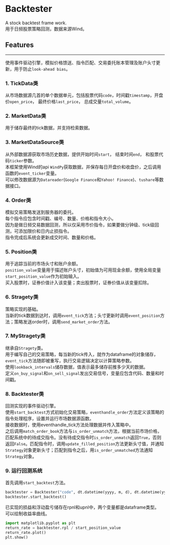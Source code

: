 # Backtester  
A stock backtest frame work.  
用于日频股票策略回测，数据来源Wind。
  
## Features
-----------
使用事件驱动引擎，模拟价格馈送、指令匹配、交易委托账本管理及账户头寸更新，用于防止`look-ahead bias`。  
  
### 1. TickData类  
   从市场数据源几首的单个数据单元，包括股票代码`code`，时间戳`timestamp`，开盘价`open_price`， 最终价格`last_price`， 总成交量`total_volume`。  
  
### 2. MarketData类  
   用于储存最终的tick数据，并支持检索数据。  
  
### 3. MarketDataSource类  
   从外部数据源获取市场历史数据，提供开始时间`start`， 结束时间`end`， 和股票代码`ticker`参数。  
   本框架使用Wind的api `WindPy`获取数据，并保存每日开盘价和收盘价，之后调用函数的`event_ticker`变量。  
   可以修改数据源为`Datareader`(`Google Finance`和`Yahoo! Finance`)、`tushare`等数据接口。  
  
### 4. Order类  
   模拟交易策略发送到服务器的委托。  
   每个指令应包含时间戳、编号、数量、价格和指令大小。  
   因为是做日频交易数据回测，所以仅采用市价指令，如果要做分钟级、tick级回测，可添加限价和日内止损指令。  
   指令完成后系统会更新成交时间、数量和价格。  
  
### 5. Position类  
   用于追踪当前的市场头寸和账户余额。  
   `position_value`变量用于描述账户头寸，初始值为可用现金余额，使用全局变量`start_position_value`作为初始输入。  
   买入股票时，证券价值计入该变量；卖出股票时，证券价值从该变量扣除。  
  
### 6. Stragety类  
   策略实现的基础。  
   当新的tick数据到达时，调用`event_tick`方法；头寸更新时调用`event_position`方法；策略发送order时，调用`send_market_order`方法。  
  
### 7. MyStragety类  
   继承自`Stragety`类。  
   用于编写自己的交易策略，每当新的tick传入，就作为dataframe的对象储存，`event_tick`方法随即被重写，执行交易逻辑决定以计算策略参数。  
   使用`lookback_intervals`储存数据，值表示最多储存前推多少天的数据。  
   定义`on_buy_signal`和`on_sell_signal`发出交易信号，变量应包含代码、数量和时间戳。  
  
### 8. Backtester类  
   回测实现的事件驱动引擎。  
   使用`start_backtest`方式初始化交易策略，`eventhandle_order`方法定义该策略的指令处理程序，设置并运行市场数据源函数。  
   接收数据时，使用eventhandle_tick方法处理数据并传入策略中。  
   之后调用`match_order_book`方法与`is_order_unmatch`方法，根据当前市场价格，匹配系统中的待成交指令。没有待成交指令时`is_order_unmatch`返回`True`，否则返回`False`。匹配指令时，调用`update_filled_position`方法更新头寸值，并通知`Strategy`对象更新头寸；匹配到指令之后，用`is_order_unmatched`方法通知`Strategy`对象。  
   
### 9. 运行回测系统  
   首先调用`start_backtest`方法。
   ``` python
   backtester = Backtester("code", dt.datetime(yyyy, m, d), dt.datetime(yyyy, m,d))
   backtester.start_backtest()
   ```  
     
   已实现的损益和浮动盈亏储存在rpnl和upnl中，两个变量都是dataframe类型。  
   可以绘制收益率曲线。
   ``` python
   import matplotlib.pyplot as plt
   return_rate = backtester.rpl / start_position_value
   return_rate.plot()
   plt.show()
   ```
   
